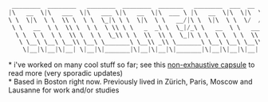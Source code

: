 ```swift
 ________  ________   ________  ________  _______   ________  ___  __    ___  ________  ________     
|\   __  \|\   ___  \|\   ___ \|\   __  \|\  ___ \ |\   __  \|\  \|\  \ |\  \|\   __  \|\   __  \    
\ \  \|\  \ \  \\ \  \ \  \_|\ \ \  \|\  \ \   __/|\ \  \|\  \ \  \/  /|\ \  \ \  \|\  \ \  \|\  \   
 \ \   __  \ \  \\ \  \ \  \ \\ \ \   _  _\ \  \_|/_\ \   __  \ \   ___  \ \  \ \   _  _\ \  \\\  \  
  \ \  \ \  \ \  \\ \  \ \  \_\\ \ \  \\  \\ \  \_|\ \ \  \ \  \ \  \\ \  \ \  \ \  \\  \\ \  \\\  \ 
   \ \__\ \__\ \__\\ \__\ \_______\ \__\\ _\\ \_______\ \__\ \__\ \__\\ \__\ \__\ \__\\ _\\ \_______\
    \|__|\|__|\|__| \|__|\|_______|\|__|\|__|\|_______|\|__|\|__|\|__| \|__|\|__|\|__|\|__|\|_______|
```

\* i've worked on many cool stuff so far; see this [non-exhaustive capsule](/capsule.md) to read more (very sporadic updates)
<br> \* Based in Boston right now. Previously lived in Zürich, Paris, Moscow and Lausanne for work and/or studies